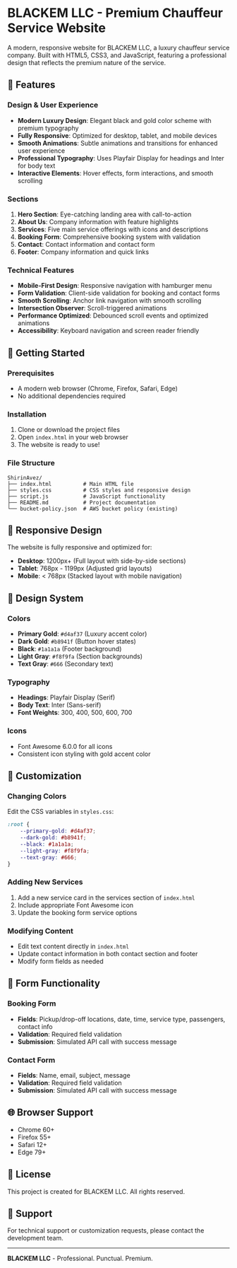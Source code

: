 # BLACKEM LLC - Premium Chauffeur Service Website

A modern, responsive website for BLACKEM LLC, a luxury chauffeur service company. Built with HTML5, CSS3, and JavaScript, featuring a professional design that reflects the premium nature of the service.

## 🌟 Features

### Design & User Experience
- **Modern Luxury Design**: Elegant black and gold color scheme with premium typography
- **Fully Responsive**: Optimized for desktop, tablet, and mobile devices
- **Smooth Animations**: Subtle animations and transitions for enhanced user experience
- **Professional Typography**: Uses Playfair Display for headings and Inter for body text
- **Interactive Elements**: Hover effects, form interactions, and smooth scrolling

### Sections
1. **Hero Section**: Eye-catching landing area with call-to-action
2. **About Us**: Company information with feature highlights
3. **Services**: Five main service offerings with icons and descriptions
4. **Booking Form**: Comprehensive booking system with validation
5. **Contact**: Contact information and contact form
6. **Footer**: Company information and quick links

### Technical Features
- **Mobile-First Design**: Responsive navigation with hamburger menu
- **Form Validation**: Client-side validation for booking and contact forms
- **Smooth Scrolling**: Anchor link navigation with smooth scrolling
- **Intersection Observer**: Scroll-triggered animations
- **Performance Optimized**: Debounced scroll events and optimized animations
- **Accessibility**: Keyboard navigation and screen reader friendly

## 🚀 Getting Started

### Prerequisites
- A modern web browser (Chrome, Firefox, Safari, Edge)
- No additional dependencies required

### Installation
1. Clone or download the project files
2. Open `index.html` in your web browser
3. The website is ready to use!

### File Structure
```
ShirinAvez/
├── index.html          # Main HTML file
├── styles.css          # CSS styles and responsive design
├── script.js           # JavaScript functionality
├── README.md           # Project documentation
└── bucket-policy.json  # AWS bucket policy (existing)
```

## 📱 Responsive Design

The website is fully responsive and optimized for:
- **Desktop**: 1200px+ (Full layout with side-by-side sections)
- **Tablet**: 768px - 1199px (Adjusted grid layouts)
- **Mobile**: < 768px (Stacked layout with mobile navigation)

## 🎨 Design System

### Colors
- **Primary Gold**: `#d4af37` (Luxury accent color)
- **Dark Gold**: `#b8941f` (Button hover states)
- **Black**: `#1a1a1a` (Footer background)
- **Light Gray**: `#f8f9fa` (Section backgrounds)
- **Text Gray**: `#666` (Secondary text)

### Typography
- **Headings**: Playfair Display (Serif)
- **Body Text**: Inter (Sans-serif)
- **Font Weights**: 300, 400, 500, 600, 700

### Icons
- Font Awesome 6.0.0 for all icons
- Consistent icon styling with gold accent color

## 🔧 Customization

### Changing Colors
Edit the CSS variables in `styles.css`:
```css
:root {
    --primary-gold: #d4af37;
    --dark-gold: #b8941f;
    --black: #1a1a1a;
    --light-gray: #f8f9fa;
    --text-gray: #666;
}
```

### Adding New Services
1. Add a new service card in the services section of `index.html`
2. Include appropriate Font Awesome icon
3. Update the booking form service options

### Modifying Content
- Edit text content directly in `index.html`
- Update contact information in both contact section and footer
- Modify form fields as needed

## 📧 Form Functionality

### Booking Form
- **Fields**: Pickup/drop-off locations, date, time, service type, passengers, contact info
- **Validation**: Required field validation
- **Submission**: Simulated API call with success message

### Contact Form
- **Fields**: Name, email, subject, message
- **Validation**: Required field validation
- **Submission**: Simulated API call with success message

## 🌐 Browser Support

- Chrome 60+
- Firefox 55+
- Safari 12+
- Edge 79+

## 📄 License

This project is created for BLACKEM LLC. All rights reserved.

## 🤝 Support

For technical support or customization requests, please contact the development team.

---

**BLACKEM LLC** - Professional. Punctual. Premium. 
